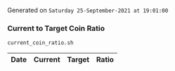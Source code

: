 Generated on `Saturday 25-September-2021 at 19:01:00`

### Current to Target Coin Ratio
`current_coin_ratio.sh`

Date|Current|Target|Ratio
---|---|---|---
